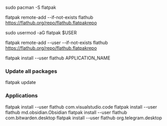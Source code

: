 
sudo pacman -S flatpak

flatpak remote-add --if-not-exists flathub https://flathub.org/repo/flathub.flatpakrepo

sudo usermod -aG flatpak $USER

flatpak remote-add --user --if-not-exists flathub https://flathub.org/repo/flathub.flatpakrepo

flatpak install --user flathub APPLICATION_NAME

### Update all packages

flatpak update


### Applications

flatpak install --user flathub com.visualstudio.code
flatpak install --user flathub md.obsidian.Obsidian
flatpak install --user flathub com.bitwarden.desktop
flatpak install --user flathub org.telegram.desktop

